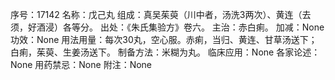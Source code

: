 序号：17142
名称：戊己丸
组成：真吴茱萸（川中者，汤洗3两次）、黄连（去须，好酒浸）各等分。
出处：《朱氏集验方》卷六。
主治：赤白痢。
加减：None
功效：None
用法用量：每次30丸，空心服。赤痢，当归、黄连、甘草汤送下；白痢，茱萸、生姜汤送下。
制备方法：米糊为丸。
临床应用：None
各家论述：None
用药禁忌：None
附注：None

